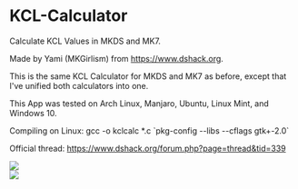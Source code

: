 # KCL-Calculator
Calculate KCL Values in MKDS and MK7.

Made by Yami (MKGirlism) from https://www.dshack.org.

This is the same KCL Calculator for MKDS and MK7 as before, except that I've unified both calculators into one.

This App was tested on Arch Linux, Manjaro, Ubuntu, Linux Mint, and Windows 10.

Compiling on Linux:
gcc -o kclcalc *.c \`pkg-config --libs --cflags gtk+-2.0\`

Official thread: https://www.dshack.org/forum.php?page=thread&tid=339

<img src="https://www.dshack.org/assets/images/KCLCalc1.png" /><br />
<img src="https://www.dshack.org/assets/images/KCLCalc2.png" />

